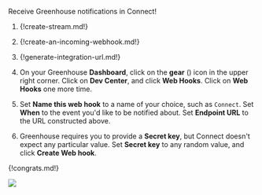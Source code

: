 Receive Greenhouse notifications in Connect!

1. {!create-stream.md!}

1. {!create-an-incoming-webhook.md!}

1. {!generate-integration-url.md!}

1. On your Greenhouse **Dashboard**, click on the
   **gear** (<i class="fa fa-cog"></i>) icon in the upper right
   corner. Click on **Dev Center**, and click **Web Hooks**.
   Click on **Web Hooks** one more time.

1. Set **Name this web hook** to a name of your choice, such as
   `Connect`. Set **When** to the event you'd like to be notified
   about. Set **Endpoint URL** to the URL constructed above.

1. Greenhouse requires you to provide a **Secret key**, but Connect
   doesn't expect any particular value. Set **Secret key** to any
   random value, and click **Create Web hook**.

{!congrats.md!}

![](/static/images/integrations/greenhouse/000.png)
